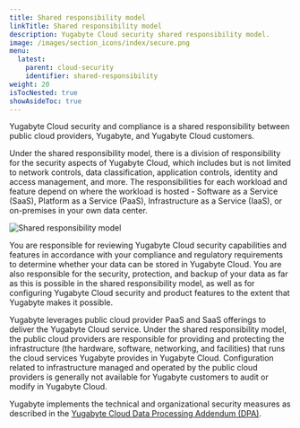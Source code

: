 ```yaml
---
title: Shared responsibility model
linkTitle: Shared responsibility model
description: Yugabyte Cloud security shared responsibility model.
image: /images/section_icons/index/secure.png
menu:
  latest:
    parent: cloud-security
    identifier: shared-responsibility
weight: 20
isTocNested: true
showAsideToc: true
---
```


Yugabyte Cloud security and compliance is a shared responsibility between public cloud providers, Yugabyte, and Yugabyte Cloud customers.

Under the shared responsibility model, there is a division of responsibility for the security aspects of Yugabyte Cloud, which includes but is not limited to network controls, data classification, application controls, identity and access management, and more. The responsibilities for each workload and feature depend on where the workload is hosted - Software as a Service (SaaS), Platform as a Service (PaaS), Infrastructure as a Service (IaaS), or on-premises in your own data center.

![Shared responsibility model](/images/yb-cloud/cloud-shared-responsibility.png)

You are responsible for reviewing Yugabyte Cloud security capabilities and features in accordance with your compliance and regulatory requirements to determine whether your data can be stored in Yugabyte Cloud. You are also responsible for the security, protection, and backup of your data as far as this is possible in the shared responsibility model, as well as for configuring Yugabyte Cloud security and product features to the extent that Yugabyte makes it possible.

Yugabyte leverages public cloud provider PaaS and SaaS offerings to deliver the Yugabyte Cloud service. Under the shared responsibility model, the public cloud providers are responsible for providing and protecting the infrastructure (the hardware, software, networking, and facilities) that runs the cloud services Yugabyte provides in Yugabyte Cloud. Configuration related to infrastructure managed and operated by the public cloud providers is generally not available for Yugabyte customers to audit or modify in Yugabyte Cloud.

Yugabyte implements the technical and organizational security measures as described in the [Yugabyte Cloud Data Processing Addendum (DPA)](https://www.yugabyte.com/yugabyte-cloud-data-processing-addendum/).
